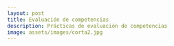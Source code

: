 ```yaml
---
layout: post
title: Evaluación de competencias
description: Prácticas de evaluación de competencias
image: assets/images/corta2.jpg
---
```

